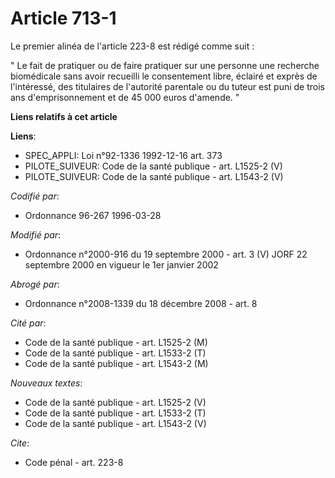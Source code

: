 # Article 713-1

Le premier alinéa de l'article 223-8 est rédigé comme suit :

" Le fait de pratiquer ou de faire pratiquer sur une personne une recherche biomédicale sans avoir recueilli le consentement
libre, éclairé et exprès de l'intéressé, des titulaires de l'autorité parentale ou du tuteur est puni de trois ans
d'emprisonnement et de 45 000 euros d'amende. "

**Liens relatifs à cet article**

**Liens**:

  - SPEC_APPLI: Loi n°92-1336 1992-12-16 art. 373
  - PILOTE_SUIVEUR: Code de la santé publique - art. L1525-2 (V)
  - PILOTE_SUIVEUR: Code de la santé publique - art. L1543-2 (V)

_Codifié par_:

  - Ordonnance 96-267 1996-03-28

_Modifié par_:

  - Ordonnance n°2000-916 du 19 septembre 2000 - art. 3 (V) JORF 22 septembre 2000 en vigueur le 1er janvier 2002

_Abrogé par_:

  - Ordonnance n°2008-1339 du 18 décembre 2008 - art. 8

_Cité par_:

  - Code de la santé publique - art. L1525-2 (M)
  - Code de la santé publique - art. L1533-2 (T)
  - Code de la santé publique - art. L1543-2 (M)

_Nouveaux textes_:

  - Code de la santé publique - art. L1525-2 (V)
  - Code de la santé publique - art. L1533-2 (T)
  - Code de la santé publique - art. L1543-2 (V)

_Cite_:

  - Code pénal - art. 223-8
